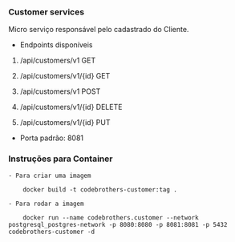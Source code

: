 ### Customer services

Micro serviço responsável pelo cadastrado do Cliente.

 - Endpoints disponíveis

 1. /api/customers/v1   GET
 
 2. /api/customers/v1/{id}  GET

 3. /api/customers/v1   POST

 4. /api/customers/v1/{id}  DELETE

 5. /api/customers/v1/{id}  PUT

 - Porta padrão: 8081


### Instruções para Container

    - Para criar uma imagem
        
        docker build -t codebrothers-customer:tag .

    - Para rodar a imagem

        docker run --name codebrothers.customer --network postgresql_postgres-network -p 8080:8080 -p 8081:8081 -p 5432 codebrothers-customer -d


